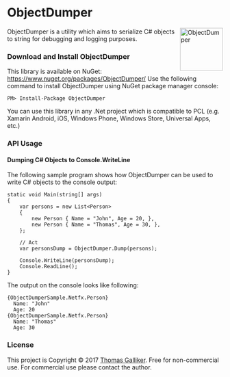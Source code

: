 # ObjectDumper
<img src="https://raw.githubusercontent.com/thomasgalliker/ObjectDumper/master/ObjectDumper.png" width="100" height="100" alt="ObjectDumper" align="right">
ObjectDumper is a utility which aims to serialize C# objects to string for debugging and logging purposes.

### Download and Install ObjectDumper
This library is available on NuGet: https://www.nuget.org/packages/ObjectDumper/
Use the following command to install ObjectDumper using NuGet package manager console:

    PM> Install-Package ObjectDumper

You can use this library in any .Net project which is compatible to PCL (e.g. Xamarin Android, iOS, Windows Phone, Windows Store, Universal Apps, etc.)

### API Usage
#### Dumping C# Objects to Console.WriteLine
The following sample program shows how ObjectDumper can be used to write C# objects to the console output:
```
static void Main(string[] args)
{
	var persons = new List<Person>
	{
		new Person { Name = "John", Age = 20, },
		new Person { Name = "Thomas", Age = 30, },
	};

	// Act
	var personsDump = ObjectDumper.Dump(persons);

	Console.WriteLine(personsDump);
	Console.ReadLine();
}
```
The output on the console looks like following:
```
{ObjectDumperSample.Netfx.Person}
  Name: "John"
  Age: 20
{ObjectDumperSample.Netfx.Person}
  Name: "Thomas"
  Age: 30
```

### License
This project is Copyright &copy; 2017 [Thomas Galliker](https://ch.linkedin.com/in/thomasgalliker). Free for non-commercial use. For commercial use please contact the author.

